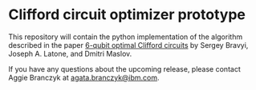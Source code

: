 # Clifford circuit optimizer prototype

This repository will contain the python implementation of the algorithm described in the paper [6-qubit optimal Clifford circuits](https://trebuchet.public.springernature.app/get_content/18c2b487-56e3-4d6a-bbdd-3d824de6b237) by Sergey Bravyi, Joseph A. Latone, and Dmitri Maslov. 

If you have any questions about the upcoming release, please contact Aggie Branczyk at <agata.branczyk@ibm.com>.
